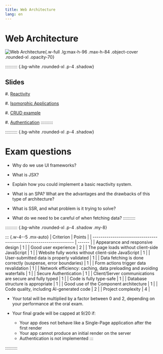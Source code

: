 ```yaml
---
title: Web Architecture
lang: en
---
```


# Web Architecture

![Web Architecture](/images/AW4L.webp){.w-full .lg:max-h-96 .max-h-84 .object-cover .rounded-xl .opacity-70}

:::::::::: {.bg-white .rounded-xl .p-4 .shadow}
## Slides

#. [Reactivity](/AW4L/slides/01-reactivity)

#. [Isomorphic Applications](/AW4L/slides/02-isomorphic-apps)

#. [CRUD example](/AW4L/slides/03-crud)

#. [Authentication](/AW4L/slides/04-auth)
::::::::::

:::::::::: {.bg-white .rounded-xl .p-4 .shadow}
# Exam questions

- Why do we use UI frameworks?

- What is JSX?

- Explain how you could implement a basic reactivity system.

- What is an SPA? What are the advantages and the drawbacks of this type of architecture?

- What is SSR, and what problem is it trying to solve?

- What do we need to be careful of when fetching data?
::::::::::

:::::::::: {.bg-white .rounded-xl .p-4 .shadow .my-8}

::: {.w-4--5 .mx-auto}
| Criterion                                                            | Points |
| -------------------------------------------------------------------- | ------ |
| Appearance and responsive design                                     | 1      |
| Good user experience                                                 | 2      |
| The page loads without client-side JavaScript                        | 1      |
| Website fully works without client-side JavaScript                   | 1      |
| User-submitted data is properly validated                            | 1      |
| Data fetching is done correctly (suspense, error boundaries)         | 1      |
| Form actions trigger data revalidation                               | 1      |
| Network efficiency: caching, data preloading and avoiding waterfalls | 1      |
| Secure Authentication                                                | 1      |
| Client/Server communications are secure and fully typed              | 1      |
| Code is fully type-safe                                              | 1      |
| Database structure is appropriate                                    | 1      |
| Good use of the Component architecture                               | 1      |
| Code quality, including AI-generated code                            | 2      |
| Project complexity                                                   | 4      |

- Your total will be multiplied by a factor between $0$ and $2$,
  depending on your performance at the oral exam.

- Your final grade will be capped at 9/20 if:

  - Your app does not behave like a Single-Page application after the first render
  - Your app cannot produce an initial render on the server
  - Authentication is not implemented
:::

::::::::::